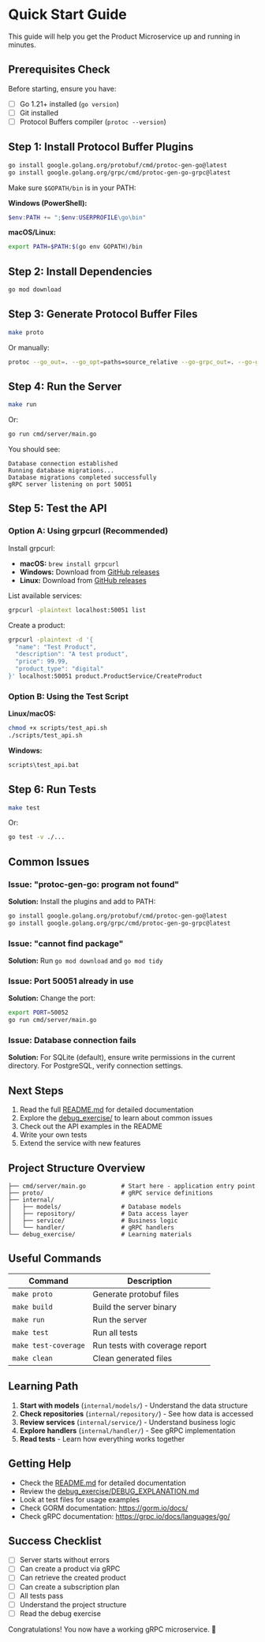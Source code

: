# Quick Start Guide

This guide will help you get the Product Microservice up and running in minutes.

## Prerequisites Check

Before starting, ensure you have:

- [ ] Go 1.21+ installed (`go version`)
- [ ] Git installed
- [ ] Protocol Buffers compiler (`protoc --version`)

## Step 1: Install Protocol Buffer Plugins

```bash
go install google.golang.org/protobuf/cmd/protoc-gen-go@latest
go install google.golang.org/grpc/cmd/protoc-gen-go-grpc@latest
```

Make sure `$GOPATH/bin` is in your PATH:

**Windows (PowerShell):**
```powershell
$env:PATH += ";$env:USERPROFILE\go\bin"
```

**macOS/Linux:**
```bash
export PATH=$PATH:$(go env GOPATH)/bin
```

## Step 2: Install Dependencies

```bash
go mod download
```

## Step 3: Generate Protocol Buffer Files

```bash
make proto
```

Or manually:
```bash
protoc --go_out=. --go_opt=paths=source_relative --go-grpc_out=. --go-grpc_opt=paths=source_relative proto/product.proto proto/subscription.proto
```

## Step 4: Run the Server

```bash
make run
```

Or:
```bash
go run cmd/server/main.go
```

You should see:
```
Database connection established
Running database migrations...
Database migrations completed successfully
gRPC server listening on port 50051
```

## Step 5: Test the API

### Option A: Using grpcurl (Recommended)

Install grpcurl:
- **macOS:** `brew install grpcurl`
- **Windows:** Download from [GitHub releases](https://github.com/fullstorydev/grpcurl/releases)
- **Linux:** Download from [GitHub releases](https://github.com/fullstorydev/grpcurl/releases)

List available services:
```bash
grpcurl -plaintext localhost:50051 list
```

Create a product:
```bash
grpcurl -plaintext -d '{
  "name": "Test Product",
  "description": "A test product",
  "price": 99.99,
  "product_type": "digital"
}' localhost:50051 product.ProductService/CreateProduct
```

### Option B: Using the Test Script

**Linux/macOS:**
```bash
chmod +x scripts/test_api.sh
./scripts/test_api.sh
```

**Windows:**
```cmd
scripts\test_api.bat
```

## Step 6: Run Tests

```bash
make test
```

Or:
```bash
go test -v ./...
```

## Common Issues

### Issue: "protoc-gen-go: program not found"

**Solution:** Install the plugins and add to PATH:
```bash
go install google.golang.org/protobuf/cmd/protoc-gen-go@latest
go install google.golang.org/grpc/cmd/protoc-gen-go-grpc@latest
```

### Issue: "cannot find package"

**Solution:** Run `go mod download` and `go mod tidy`

### Issue: Port 50051 already in use

**Solution:** Change the port:
```bash
export PORT=50052
go run cmd/server/main.go
```

### Issue: Database connection fails

**Solution:** For SQLite (default), ensure write permissions in the current directory. For PostgreSQL, verify connection settings.

## Next Steps

1. Read the full [README.md](README.md) for detailed documentation
2. Explore the [debug_exercise/](debug_exercise/) to learn about common issues
3. Check out the API examples in the README
4. Write your own tests
5. Extend the service with new features

## Project Structure Overview

```
├── cmd/server/main.go          # Start here - application entry point
├── proto/                      # gRPC service definitions
├── internal/
│   ├── models/                 # Database models
│   ├── repository/             # Data access layer
│   ├── service/                # Business logic
│   └── handler/                # gRPC handlers
└── debug_exercise/             # Learning materials
```

## Useful Commands

| Command | Description |
|---------|-------------|
| `make proto` | Generate protobuf files |
| `make build` | Build the server binary |
| `make run` | Run the server |
| `make test` | Run all tests |
| `make test-coverage` | Run tests with coverage report |
| `make clean` | Clean generated files |

## Learning Path

1. **Start with models** (`internal/models/`) - Understand the data structure
2. **Check repositories** (`internal/repository/`) - See how data is accessed
3. **Review services** (`internal/service/`) - Understand business logic
4. **Explore handlers** (`internal/handler/`) - See gRPC implementation
5. **Read tests** - Learn how everything works together

## Getting Help

- Check the [README.md](README.md) for detailed documentation
- Review the [debug_exercise/DEBUG_EXPLANATION.md](debug_exercise/DEBUG_EXPLANATION.md)
- Look at test files for usage examples
- Check GORM documentation: https://gorm.io/docs/
- Check gRPC documentation: https://grpc.io/docs/languages/go/

## Success Checklist

- [ ] Server starts without errors
- [ ] Can create a product via gRPC
- [ ] Can retrieve the created product
- [ ] Can create a subscription plan
- [ ] All tests pass
- [ ] Understand the project structure
- [ ] Read the debug exercise

Congratulations! You now have a working gRPC microservice. 🎉

